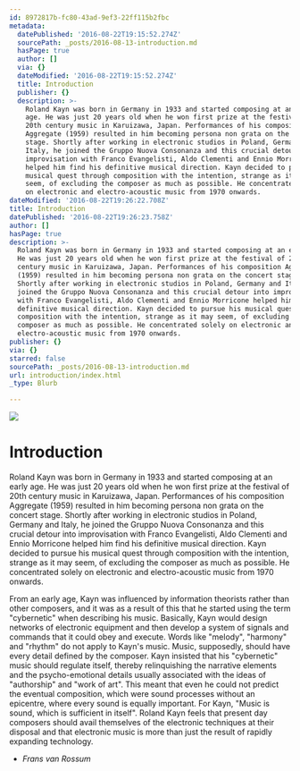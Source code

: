 ```yaml
---
id: 8972817b-fc80-43ad-9ef3-22ff115b2fbc
metadata:
  datePublished: '2016-08-22T19:15:52.274Z'
  sourcePath: _posts/2016-08-13-introduction.md
  hasPage: true
  author: []
  via: {}
  dateModified: '2016-08-22T19:15:52.274Z'
  title: Introduction
  publisher: {}
  description: >-
    Roland Kayn was born in Germany in 1933 and started composing at an early
    age. He was just 20 years old when he won first prize at the festival of
    20th century music in Karuizawa, Japan. Performances of his composition
    Aggregate (1959) resulted in him becoming persona non grata on the concert
    stage. Shortly after working in electronic studios in Poland, Germany and
    Italy, he joined the Gruppo Nuova Consonanza and this crucial detour into
    improvisation with Franco Evangelisti, Aldo Clementi and Ennio Morricone
    helped him find his definitive musical direction. Kayn decided to pursue his
    musical quest through composition with the intention, strange as it may
    seem, of excluding the composer as much as possible. He concentrated solely
    on electronic and electro-acoustic music from 1970 onwards.
dateModified: '2016-08-22T19:26:22.708Z'
title: Introduction
datePublished: '2016-08-22T19:26:23.758Z'
author: []
hasPage: true
description: >-
  Roland Kayn was born in Germany in 1933 and started composing at an early age.
  He was just 20 years old when he won first prize at the festival of 20th
  century music in Karuizawa, Japan. Performances of his composition Aggregate
  (1959) resulted in him becoming persona non grata on the concert stage.
  Shortly after working in electronic studios in Poland, Germany and Italy, he
  joined the Gruppo Nuova Consonanza and this crucial detour into improvisation
  with Franco Evangelisti, Aldo Clementi and Ennio Morricone helped him find his
  definitive musical direction. Kayn decided to pursue his musical quest through
  composition with the intention, strange as it may seem, of excluding the
  composer as much as possible. He concentrated solely on electronic and
  electro-acoustic music from 1970 onwards.
publisher: {}
via: {}
starred: false
sourcePath: _posts/2016-08-13-introduction.md
url: introduction/index.html
_type: Blurb

---
```

![](https://the-grid-user-content.s3-us-west-2.amazonaws.com/71dffdc1-915f-4829-86dc-181867fcffc4.jpg)

# Introduction

Roland Kayn was born in Germany in 1933 and started composing at an early age. He was just 20 years old when he won first prize at the festival of 20th century music in Karuizawa, Japan. Performances of his composition Aggregate (1959) resulted in him becoming persona non grata on the concert stage. Shortly after working in electronic studios in Poland, Germany and Italy, he joined the Gruppo Nuova Consonanza and this crucial detour into improvisation with Franco Evangelisti, Aldo Clementi and Ennio Morricone helped him find his definitive musical direction. Kayn decided to pursue his musical quest through composition with the intention, strange as it may seem, of excluding the composer as much as possible. He concentrated solely on electronic and electro-acoustic music from 1970 onwards.

From an early age, Kayn was influenced by information theorists rather than other composers, and it was as a result of this that he started using the term "cybernetic" when describing his music. Basically, Kayn would design networks of electronic equipment and then develop a system of signals and commands that it could obey and execute. Words like "melody", "harmony" and "rhythm" do not apply to Kayn's music. Music, supposedly, should have every detail defined by the composer. Kayn insisted that his "cybernetic" music should regulate itself, thereby relinquishing the narrative elements and the psycho-emotional details usually associated with the ideas of "authorship" and "work of art". This meant that even he could not predict the eventual composition, which were sound processes without an epicentre, where every sound is equally important. For Kayn, "Music is sound, which is sufficient in itself". Roland Kayn feels that present day composers should avail themselves of the electronic techniques at their disposal and that electronic music is more than just the result of rapidly expanding technology.

- _Frans van Rossum_